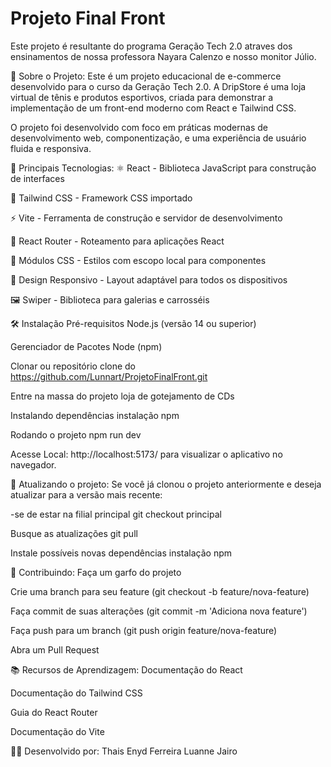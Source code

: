 # Projeto Final Front

Este projeto é resultante do programa Geração Tech 2.0 atraves dos ensinamentos de nossa professora Nayara Calenzo e nosso monitor Júlio.


📝 Sobre o Projeto:
Este é um projeto educacional de e-commerce desenvolvido para o curso da Geração Tech 2.0. A DripStore é uma loja virtual de tênis e produtos esportivos, criada para demonstrar a implementação de um front-end moderno com React e Tailwind CSS.

O projeto foi desenvolvido com foco em práticas modernas de desenvolvimento web, componentização, e uma experiência de usuário fluida e responsiva.



🚀 Principais Tecnologias:
⚛️ React - Biblioteca JavaScript para construção de interfaces

🎨 Tailwind CSS - Framework CSS importado

⚡ Vite - Ferramenta de construção e servidor de desenvolvimento

🧭 React Router - Roteamento para aplicações React

💅 Módulos CSS - Estilos com escopo local para componentes

📱 Design Responsivo - Layout adaptável para todos os dispositivos

🖼️ Swiper - Biblioteca para galerias e carrosséis




🛠️ Instalação
Pré-requisitos
Node.js (versão 14 ou superior)

Gerenciador de Pacotes Node (npm)

Clonar ou repositório
clone do https://github.com/Lunnart/ProjetoFinalFront.git

Entre na massa do projeto
loja de gotejamento de CDs

Instalando dependências
instalação npm

Rodando o projeto
npm run dev

Acesse  Local:   http://localhost:5173/ para visualizar o aplicativo no navegador.




🔄 Atualizando o projeto:
Se você já clonou o projeto anteriormente e deseja atualizar para a versão mais recente:

-se de estar na filial principal
git checkout principal

Busque as atualizações
git pull

Instale possíveis novas dependências
instalação npm





🤝 Contribuindo:
Faça um garfo do projeto

Crie uma branch para seu feature (git checkout -b feature/nova-feature)

Faça commit de suas alterações (git commit -m 'Adiciona nova feature')

Faça push para um branch (git push origin feature/nova-feature)

Abra um Pull Request





📚 Recursos de Aprendizagem:
Documentação do React

Documentação do Tailwind CSS

Guia do React Router

Documentação do Vite





👨‍💻 Desenvolvido por:
Thais 
Enyd Ferreira
Luanne
Jairo
